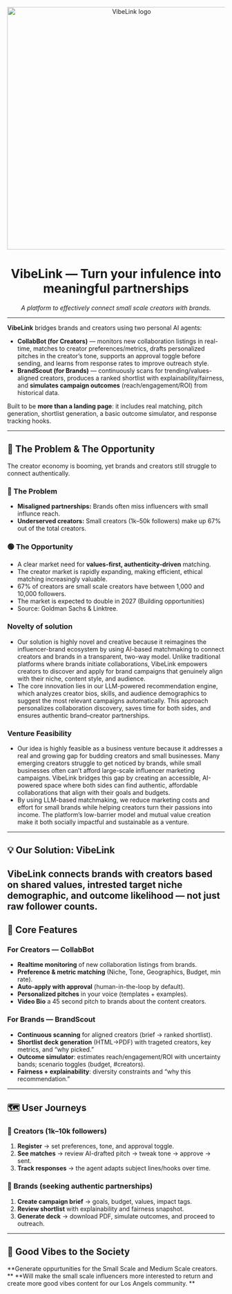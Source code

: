 <p align="center">
  <picture>
    <source srcset="vibelink-logo@2x.png 2x, assets/vibelink-logo.png 1x" />
    <img src="vibelink-logo.png" alt="VibeLink logo" width="560">
  </picture>
</p>

<h1 align="center">VibeLink — Turn your infulence into meaningful partnerships</h1>

<p align="center">
  <em>A platform to effectively connect small scale creators with brands.</em>
</p>

---

**VibeLink** bridges brands and creators using two personal AI agents:

- **CollabBot (for Creators)** — monitors new collaboration listings in real-time, matches to creator preferences/metrics, drafts personalized pitches in the creator’s tone, supports an approval toggle before sending, and learns from response rates to improve outreach style.
- **BrandScout (for Brands)** — continuously scans for trending/values-aligned creators, produces a ranked shortlist with explainability/fairness, and **simulates campaign outcomes** (reach/engagement/ROI) from historical data.

Built to be **more than a landing page**: it includes real matching, pitch generation, shortlist generation, a basic outcome simulator, and response tracking hooks.

---

## 🚀 The Problem & The Opportunity

The creator economy is booming, yet brands and creators still struggle to connect authentically.

### 🔴 The Problem
- **Misaligned partnerships:** Brands often miss influencers with small influnce reach.
- **Underserved creators:** Small creators (1k–50k followers) make up 67% out of the total creators.

### 🟢 The Opportunity
- A clear market need for **values-first, authenticity-driven** matching.
- The creator market is rapidly expanding, making efficient, ethical matching increasingly valuable.
- 67% of creators are small scale creators have between 1,000 and 10,000 followers.
- The market is expected to double in 2027 (Building opportunities) 
- Source: Goldman Sachs & Linktree.

### Novelty of solution
 - Our solution is highly novel and creative because it reimagines the influencer-brand ecosystem by using AI-based matchmaking to connect creators and brands in a transparent, two-way model. Unlike traditional platforms where brands initiate collaborations, VibeLink empowers creators to discover and apply for brand campaigns that genuinely align with their niche, content style, and audience.
 - The core innovation lies in our LLM-powered recommendation engine, which analyzes creator bios, skills, and audience demographics to suggest the most relevant campaigns automatically. This approach personalizes collaboration discovery, saves time for both sides, and ensures authentic brand–creator partnerships.

### Venture Feasibility
 - Our idea is highly feasible as a business venture because it addresses a real and growing gap for budding creators and small businesses. Many emerging creators struggle to get noticed by brands, while small businesses often can’t afford large-scale influencer marketing campaigns. VibeLink bridges this gap by creating an accessible, AI-powered space where both sides can find authentic, affordable collaborations that align with their goals and budgets.
 - By using LLM-based matchmaking, we reduce marketing costs and effort for small brands while helping creators turn their passions into income. The platform’s low-barrier model and mutual value creation make it both socially impactful and sustainable as a venture.

---

## 💡 Our Solution: VibeLink

VibeLink connects brands with creators based on shared values, intrested target niche demographic, and outcome likelihood — not just raw follower counts.
---

## 🔑 Core Features

### For Creators — **CollabBot**
- **Realtime monitoring** of new collaboration listings from brands.
- **Preference & metric matching** (Niche, Tone, Geographics, Budget, min rate).
- **Auto-apply with approval** (human-in-the-loop by default).
- **Personalized pitches** in your voice (templates + examples).
- **Video Bio** a 45 second pitch to brands about the content creators.

### For Brands — **BrandScout**
- **Continuous scanning** for aligned creators (brief → ranked shortlist).
- **Shortlist deck generation** (HTML→PDF) with trageted creators, key metrics, and “why picked.”
- **Outcome simulator**: estimates reach/engagement/ROI with uncertainty bands; scenario toggles (budget, #creators).
- **Fairness + explainability**: diversity constraints and “why this recommendation.”
---

## 🗺️ User Journeys

### 🎤 Creators (1k–10k followers)
1. **Register** → set preferences, tone, and approval toggle.
2. **See matches** → review AI-drafted pitch → tweak tone → approve → sent.
3. **Track responses** → the agent adapts subject lines/hooks over time.

### 👔 Brands (seeking authentic partnerships)
1. **Create campaign brief** → goals, budget, values, impact tags.
2. **Review shortlist** with explainability and fairness snapshot.
3. **Generate deck** → download PDF, simulate outcomes, and proceed to outreach.

---

## 🧠 Good Vibes to the Society

**Generate oppurtunities for the Small Scale and Medium Scale creators. **
**Will make the small scale influencers more interested to return and create more good vibes content for our Los Angels community. **



